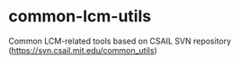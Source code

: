 # common-lcm-utils
Common LCM-related tools based on CSAIL SVN repository (https://svn.csail.mit.edu/common_utils)
